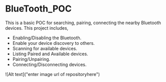 # BlueTooth_POC

This is a basic POC for searching, pairing, connecting the nearby Bluetooth devices. This project includes,

- Enabling/Disabling the Bluetooth.
- Enable your device discovery to others.
- Scanning for available devices.
- Listing Paired and Available devices.
- Pairing/Unpairing.
- Connecting/Disconnecting devices.


![Alt text]("enter image url of repositoryhere") 


